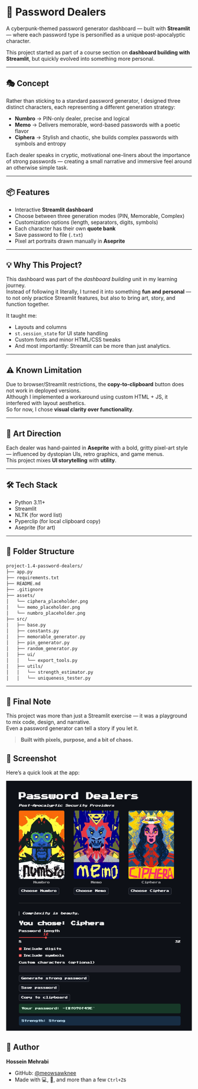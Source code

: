 # 🔐 Password Dealers

A cyberpunk-themed password generator dashboard — built with **Streamlit** — where each password type is personified as a unique post-apocalyptic character.

This project started as part of a course section on **dashboard building with Streamlit**, but quickly evolved into something more personal.

---

## 🎭 Concept

Rather than sticking to a standard password generator, I designed three distinct characters, each representing a different generation strategy:

- **Numbro** → PIN-only dealer, precise and logical  
- **Memo** → Delivers memorable, word-based passwords with a poetic flavor  
- **Ciphera** → Stylish and chaotic, she builds complex passwords with symbols and entropy

Each dealer speaks in cryptic, motivational one-liners about the importance of strong passwords — creating a small narrative and immersive feel around an otherwise simple task.

---

## 📦 Features

- Interactive **Streamlit dashboard**
- Choose between three generation modes (PIN, Memorable, Complex)
- Customization options (length, separators, digits, symbols)
- Each character has their own **quote bank**
- Save password to file (`.txt`)
- Pixel art portraits drawn manually in **Aseprite**

---

## 💡 Why This Project?

This dashboard was part of the *dashboard building* unit in my learning journey.  
Instead of following it literally, I turned it into something **fun and personal** — to not only practice Streamlit features, but also to bring art, story, and function together.

It taught me:
- Layouts and columns
- `st.session_state` for UI state handling
- Custom fonts and minor HTML/CSS tweaks
- And most importantly: Streamlit can be more than just analytics.

---

## ⚠️ Known Limitation

Due to browser/Streamlit restrictions, the **copy-to-clipboard** button does not work in deployed versions.  
Although I implemented a workaround using custom HTML + JS, it interfered with layout aesthetics.  
So for now, I chose **visual clarity over functionality**.

---

## 🎨 Art Direction

Each dealer was hand-painted in **Aseprite** with a bold, gritty pixel-art style — influenced by dystopian UIs, retro graphics, and game menus.  
This project mixes **UI storytelling** with **utility**.

---

## 🛠 Tech Stack

- Python 3.11+
- Streamlit
- NLTK (for word list)
- Pyperclip (for local clipboard copy)
- Aseprite (for art)

---

## 📂 Folder Structure

```
project-1.4-password-dealers/
├── app.py
├── requirements.txt
├── README.md
├── .gitignore
├── assets/
│   └── ciphera_placeholder.png
│   └── memo_placeholder.png
│   └── numbro_placeholder.png
├── src/
│   ├── base.py
│   ├── constants.py
│   ├── memorable_generator.py
│   ├── pin_generator.py
│   ├── random_generator.py
│   ├── ui/
│   │   └── export_tools.py
│   ├── utils/
│   │   └── strength_estimator.py
│   │   └── uniqueness_tester.py
```

---

## 🧠 Final Note

This project was more than just a Streamlit exercise — it was a playground to mix code, design, and narrative.  
Even a password generator can tell a story if you let it.

> **Built with pixels, purpose, and a bit of chaos.**

## 📸 Screenshot

Here’s a quick look at the app:

![Password Dealers App Preview](screenshots/app_preview.png)

## 👤 Author

**Hossein Mehrabi**  

- GitHub: [@meowsawknee](https://github.com/meowsawknee)  
- Made with 💻, 🎨, and more than a few `Ctrl+Z`s
